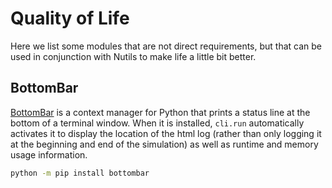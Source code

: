 # Quality of Life

Here we list some modules that are not direct requirements, but that can be
used in conjunction with Nutils to make life a little bit better.

## BottomBar

[BottomBar](https://github.com/evalf/bottombar) is a context manager for Python
that prints a status line at the bottom of a terminal window. When it is
installed, `cli.run` automatically activates it to display the location of the
html log (rather than only logging it at the beginning and end of the
simulation) as well as runtime and memory usage information.

```sh
python -m pip install bottombar
```
